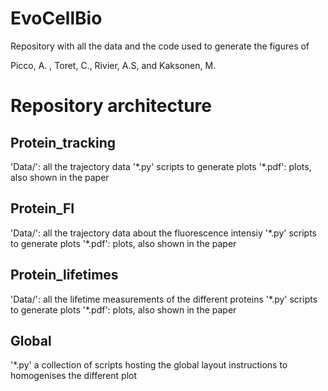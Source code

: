 # EvoCellBio

Repository with all the data and the code used to generate the figures of 

Picco, A. , Toret, C., Rivier, A.S, and Kaksonen, M.

# Repository architecture

## Protein_tracking
'Data/': all the trajectory data
'\*.py' scripts to generate plots
'\*.pdf': plots, also shown in the paper

## Protein_FI
'Data/': all the trajectory data about the fluorescence intensiy
'\*.py' scripts to generate plots
'\*.pdf': plots, also shown in the paper

## Protein_lifetimes
'Data/': all the lifetime measurements of the different proteins
'\*.py' scripts to generate plots
'\*.pdf': plots, also shown in the paper

## Global
'\*.py'  a collection of scripts hosting the global layout instructions to homogenises the different plot 
